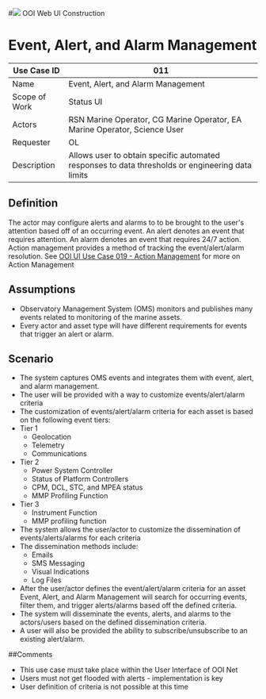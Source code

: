 #![](http://www.rpsgroup.com/images/2012-specific/RPSlogo.aspx) OOI Web UI Construction 
# Event, Alert, and Alarm Management

| Use Case ID | 011 |
| --- | --- |
| Name | Event, Alert, and Alarm Management                 |
| Scope of Work | Status UI |
| Actors | RSN Marine Operator, CG Marine Operator, EA Marine Operator, Science User |
| Requester | OL |
| Description | Allows user to obtain specific automated responses to data thresholds or engineering data limits |

## Definition
The actor may configure alerts and alarms to to be brought to the user's attention based off of an occurring event.  An alert denotes an event that requires attention.  An alarm denotes an event that requires 24/7 action.  Action management provides a method of tracking the event/alert/alarm resolution.  See [OOI UI Use Case 019 - Action Management](OOI_UI_Use_Case_019-Status_UI-Action_Management.md) for more on Action Management

## Assumptions
- Observatory Management System (OMS) monitors and publishes many events related to monitoring of the marine assets.
- Every actor and asset type will have different requirements for events that trigger an alert or alarm.

## Scenario
- The system captures OMS events and integrates them with event, alert, and alarm management.
- The user will be provided with a way to customize events/alert/alarm criteria
- The customization of events/alert/alarm criteria for each asset is based on the following event tiers: 
 - Tier 1 
   - Geolocation 
   - Telemetry
   - Communications
 - Tier 2
   - Power System Controller
   - Status of Platform Controllers
   - CPM, DCL, STC, and MPEA status
   - MMP Profiling Function
 - Tier 3
   - Instrument Function
   - MMP profiling function
- The system allows the user/actor to customize the dissemination of events/alerts/alarms for each criteria
- The dissemination methods include:
  - Emails
  - SMS Messaging
  - Visual Indications
  - Log Files
- After the user/actor defines the event/alert/alarm criteria for an asset Event, Alert, and Alarm Management will search for occurring events, filter them, and trigger alerts/alarms based off the defined criteria.
- The system will disseminate the events, alerts, and alarms to the actors/users based on the defined dissemination criteria.
- A user will also be provided the ability to subscribe/unsubscribe to an existing alert/alarm.

##Comments

- This use case must take place within the User Interface of OOI Net
- Users must not get flooded with alerts - implementation is key
- User definition of criteria is not possible at this time

